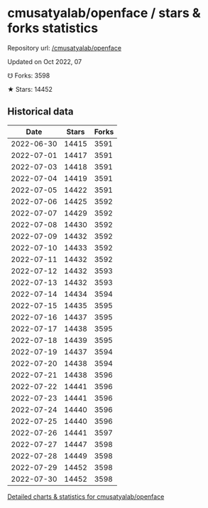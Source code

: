 # cmusatyalab/openface / stars & forks statistics

Repository url: [/cmusatyalab/openface](https://github.com/cmusatyalab/openface)

Updated on Oct 2022, 07

☋ Forks: 3598

★ Stars: 14452

## Historical data
| Date | Stars | Forks |
|------|-------|-------|
| 2022-06-30 | 14415 | 3591 | 
| 2022-07-01 | 14417 | 3591 | 
| 2022-07-03 | 14418 | 3591 | 
| 2022-07-04 | 14419 | 3591 | 
| 2022-07-05 | 14422 | 3591 | 
| 2022-07-06 | 14425 | 3592 | 
| 2022-07-07 | 14429 | 3592 | 
| 2022-07-08 | 14430 | 3592 | 
| 2022-07-09 | 14432 | 3592 | 
| 2022-07-10 | 14433 | 3592 | 
| 2022-07-11 | 14432 | 3592 | 
| 2022-07-12 | 14432 | 3593 | 
| 2022-07-13 | 14432 | 3593 | 
| 2022-07-14 | 14434 | 3594 | 
| 2022-07-15 | 14435 | 3595 | 
| 2022-07-16 | 14437 | 3595 | 
| 2022-07-17 | 14438 | 3595 | 
| 2022-07-18 | 14439 | 3595 | 
| 2022-07-19 | 14437 | 3594 | 
| 2022-07-20 | 14438 | 3594 | 
| 2022-07-21 | 14438 | 3596 | 
| 2022-07-22 | 14441 | 3596 | 
| 2022-07-23 | 14441 | 3596 | 
| 2022-07-24 | 14440 | 3596 | 
| 2022-07-25 | 14440 | 3596 | 
| 2022-07-26 | 14441 | 3597 | 
| 2022-07-27 | 14447 | 3598 | 
| 2022-07-28 | 14449 | 3598 | 
| 2022-07-29 | 14452 | 3598 | 
| 2022-07-30 | 14452 | 3598 | 


[Detailed charts & statistics for cmusatyalab/openface](https://reviewgithub.com/rep/cmusatyalab/openface)
